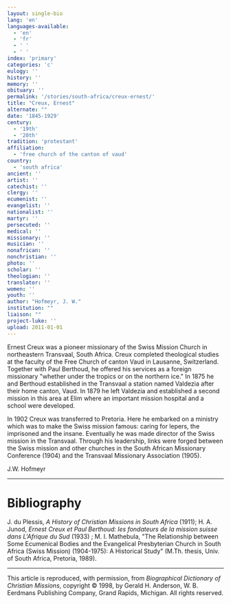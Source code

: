 ```yaml
---
layout: single-bio
lang: 'en'
languages-available:
  - 'en'
  - 'fr'
  - ' '
  - ' '
index: 'primary'
categories: 'c'
eulogy: ''
history: ''
memory: ''
obituary: ''
permalink: '/stories/south-africa/creux-ernest/'
title: "Creux, Ernest"
alternate: ""
date: '1845-1929'
century:
  - '19th'
  - '20th'
tradition: 'protestant'
affiliation:
  - 'free church of the canton of vaud'
country:
  - 'south africa'
ancient: ''
artist: ''
catechist: ''
clergy: ''
ecumenist: ''
evangelist: ''
nationalist: ''
martyr: ''
persecuted: ''
medical: ''
missionary: ''
musician: ''
nonafrican: ''
nonchristian: ''
photo: ''
scholar: ''
theologian: ''
translator: ''
women: ''
youth: ''
author: "Hofmeyr, J. W."
institution: ""
liaison: ""
project-luke: ''
upload: 2011-01-01
---
```




Ernest Creux was a pioneer missionary of the Swiss Mission Church in northeastern Transvaal, South Africa. Creux completed theological studies at the faculty of the Free Church of canton Vaud in Lausanne, Switzerland. Together with Paul Berthoud, he offered his services as a foreign missionary "whether under the tropics or on the northern ice." In 1875 he and Berthoud established in the Transvaal a station named Valdezia after their home canton, Vaud. In 1879 he left Valdezia and established a second mission in this area at Elim where an important mission hospital and a school were developed.

In 1902 Creux was transferred to Pretoria. Here he embarked on a ministry which was to make the Swiss mission famous: caring for lepers, the imprisoned and the insane. Eventually he was made director of the Swiss mission in the Transvaal. Through his leadership, links were forged between the Swiss mission and other churches in the South African Missionary Conference (1904) and the Transvaal Missionary Association (1905).

J.W. Hofmeyr

---

# Bibliography

J. du Plessis, *A History of Christian Missions in South Africa* (1911); H. A. Junod, *Ernest Creux et Paul Berthoud: les fondateurs de la mission suisse dans L'Afrique du Sud* (1933) ; M. I. Mathebula, "The Relationship between Some Ecumenical Bodies and the Evangelical Presbyterian Church in South Africa (Swiss Mission) (1904-1975): A Historical Study" (M.Th. thesis, Univ. of South Africa, Pretoria, 1989).

---

This article is reproduced, with permission, from *Biographical Dictionary of Christian Missions*, copyright © 1998, by Gerald H. Anderson, W. B. Eerdmans Publishing Company, Grand Rapids, Michigan. All rights reserved.
